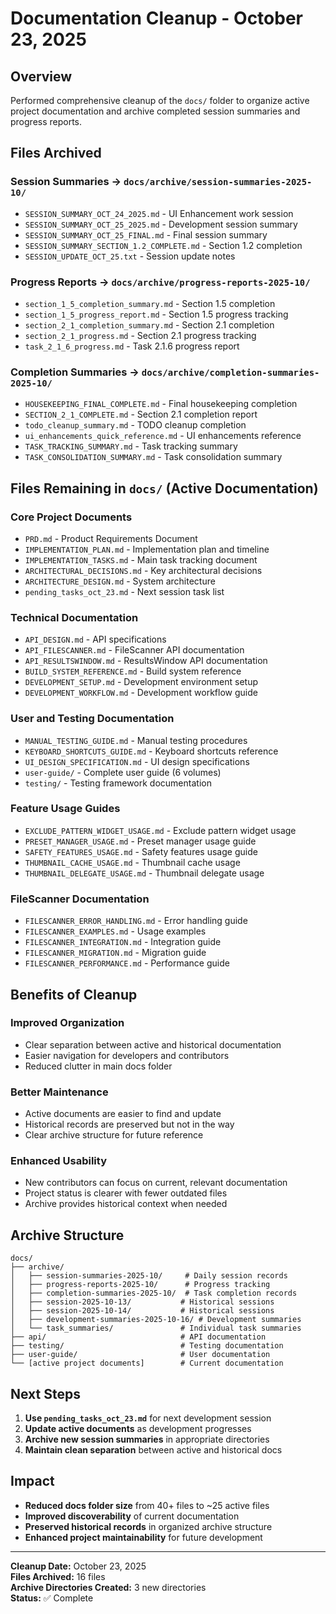 # Documentation Cleanup - October 23, 2025

## Overview
Performed comprehensive cleanup of the `docs/` folder to organize active project documentation and archive completed session summaries and progress reports.

## Files Archived

### Session Summaries → `docs/archive/session-summaries-2025-10/`
- `SESSION_SUMMARY_OCT_24_2025.md` - UI Enhancement work session
- `SESSION_SUMMARY_OCT_25_2025.md` - Development session summary  
- `SESSION_SUMMARY_OCT_25_FINAL.md` - Final session summary
- `SESSION_SUMMARY_SECTION_1.2_COMPLETE.md` - Section 1.2 completion
- `SESSION_UPDATE_OCT_25.txt` - Session update notes

### Progress Reports → `docs/archive/progress-reports-2025-10/`
- `section_1_5_completion_summary.md` - Section 1.5 completion
- `section_1_5_progress_report.md` - Section 1.5 progress tracking
- `section_2_1_completion_summary.md` - Section 2.1 completion
- `section_2_1_progress.md` - Section 2.1 progress tracking
- `task_2_1_6_progress.md` - Task 2.1.6 progress report

### Completion Summaries → `docs/archive/completion-summaries-2025-10/`
- `HOUSEKEEPING_FINAL_COMPLETE.md` - Final housekeeping completion
- `SECTION_2_1_COMPLETE.md` - Section 2.1 completion report
- `todo_cleanup_summary.md` - TODO cleanup completion
- `ui_enhancements_quick_reference.md` - UI enhancements reference
- `TASK_TRACKING_SUMMARY.md` - Task tracking summary
- `TASK_CONSOLIDATION_SUMMARY.md` - Task consolidation summary

## Files Remaining in `docs/` (Active Documentation)

### Core Project Documents
- `PRD.md` - Product Requirements Document
- `IMPLEMENTATION_PLAN.md` - Implementation plan and timeline
- `IMPLEMENTATION_TASKS.md` - Main task tracking document
- `ARCHITECTURAL_DECISIONS.md` - Key architectural decisions
- `ARCHITECTURE_DESIGN.md` - System architecture
- `pending_tasks_oct_23.md` - Next session task list

### Technical Documentation
- `API_DESIGN.md` - API specifications
- `API_FILESCANNER.md` - FileScanner API documentation
- `API_RESULTSWINDOW.md` - ResultsWindow API documentation
- `BUILD_SYSTEM_REFERENCE.md` - Build system reference
- `DEVELOPMENT_SETUP.md` - Development environment setup
- `DEVELOPMENT_WORKFLOW.md` - Development workflow guide

### User and Testing Documentation
- `MANUAL_TESTING_GUIDE.md` - Manual testing procedures
- `KEYBOARD_SHORTCUTS_GUIDE.md` - Keyboard shortcuts reference
- `UI_DESIGN_SPECIFICATION.md` - UI design specifications
- `user-guide/` - Complete user guide (6 volumes)
- `testing/` - Testing framework documentation

### Feature Usage Guides
- `EXCLUDE_PATTERN_WIDGET_USAGE.md` - Exclude pattern widget usage
- `PRESET_MANAGER_USAGE.md` - Preset manager usage guide
- `SAFETY_FEATURES_USAGE.md` - Safety features usage guide
- `THUMBNAIL_CACHE_USAGE.md` - Thumbnail cache usage
- `THUMBNAIL_DELEGATE_USAGE.md` - Thumbnail delegate usage

### FileScanner Documentation
- `FILESCANNER_ERROR_HANDLING.md` - Error handling guide
- `FILESCANNER_EXAMPLES.md` - Usage examples
- `FILESCANNER_INTEGRATION.md` - Integration guide
- `FILESCANNER_MIGRATION.md` - Migration guide
- `FILESCANNER_PERFORMANCE.md` - Performance guide

## Benefits of Cleanup

### Improved Organization
- Clear separation between active and historical documentation
- Easier navigation for developers and contributors
- Reduced clutter in main docs folder

### Better Maintenance
- Active documents are easier to find and update
- Historical records are preserved but not in the way
- Clear archive structure for future reference

### Enhanced Usability
- New contributors can focus on current, relevant documentation
- Project status is clearer with fewer outdated files
- Archive provides historical context when needed

## Archive Structure

```
docs/
├── archive/
│   ├── session-summaries-2025-10/     # Daily session records
│   ├── progress-reports-2025-10/      # Progress tracking
│   ├── completion-summaries-2025-10/  # Task completion records
│   ├── session-2025-10-13/           # Historical sessions
│   ├── session-2025-10-14/           # Historical sessions
│   ├── development-summaries-2025-10-16/ # Development summaries
│   └── task_summaries/               # Individual task summaries
├── api/                              # API documentation
├── testing/                          # Testing documentation
├── user-guide/                       # User documentation
└── [active project documents]        # Current documentation
```

## Next Steps

1. **Use `pending_tasks_oct_23.md`** for next development session
2. **Update active documents** as development progresses
3. **Archive new session summaries** in appropriate directories
4. **Maintain clean separation** between active and historical docs

## Impact

- **Reduced docs folder size** from 40+ files to ~25 active files
- **Improved discoverability** of current documentation
- **Preserved historical records** in organized archive structure
- **Enhanced project maintainability** for future development

---

**Cleanup Date:** October 23, 2025  
**Files Archived:** 16 files  
**Archive Directories Created:** 3 new directories  
**Status:** ✅ Complete
